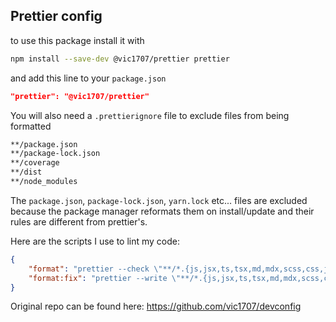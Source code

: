 ## Prettier config

to use this package install it with

```bash
npm install --save-dev @vic1707/prettier prettier
```

and add this line to your `package.json`

```json
"prettier": "@vic1707/prettier"
```

You will also need a `.prettierignore` file to exclude files from being formatted

```bash
**/package.json
**/package-lock.json
**/coverage
**/dist
**/node_modules
```

The `package.json`, `package-lock.json`, `yarn.lock` etc... files are excluded because the package manager reformats them on install/update and their rules are different from prettier's.

Here are the scripts I use to lint my code:

```json
{
    "format": "prettier --check \"**/*.{js,jsx,ts,tsx,md,mdx,scss,css,json,yml}\" -c",
    "format:fix": "prettier --write \"**/*.{js,jsx,ts,tsx,md,mdx,scss,css,json,yml}\""
}
```

Original repo can be found here: https://github.com/vic1707/devconfig
